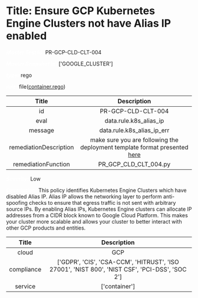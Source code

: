



# Title: Ensure GCP Kubernetes Engine Clusters not have Alias IP enabled


***<font color="white">Master Test Id:</font>*** PR-GCP-CLD-CLT-004

***<font color="white">Master Snapshot Id:</font>*** ['GOOGLE_CLUSTER']

***<font color="white">type:</font>*** rego

***<font color="white">rule:</font>*** file([container.rego])  
  
  
  
  

|Title|Description|
| :---: | :---: |
|id|PR-GCP-CLD-CLT-004|
|eval|data.rule.k8s_alias_ip|
|message|data.rule.k8s_alias_ip_err|
|remediationDescription|make sure you are following the deployment template format presented <a href='https://cloud.google.com/kubernetes-engine/docs/reference/rest/v1/projects.locations.clusters' target='_blank'>here</a>|
|remediationFunction|PR_GCP_CLD_CLT_004.py|


***<font color="white">Severity:</font>*** Low

***<font color="white">Description:</font>*** This policy identifies Kubernetes Engine Clusters which have disabled Alias IP. Alias IP allows the networking layer to perform anti-spoofing checks to ensure that egress traffic is not sent with arbitrary source IPs. By enabling Alias IPs, Kubernetes Engine clusters can allocate IP addresses from a CIDR block known to Google Cloud Platform. This makes your cluster more scalable and allows your cluster to better interact with other GCP products and entities.  
  
  

|Title|Description|
| :---: | :---: |
|cloud|GCP|
|compliance|['GDPR', 'CIS', 'CSA-CCM', 'HITRUST', 'ISO 27001', 'NIST 800', 'NIST CSF', 'PCI-DSS', 'SOC 2']|
|service|['container']|



[container.rego]: https://github.com/prancer-io/prancer-compliance-test/tree/master/google/cloud/container.rego
